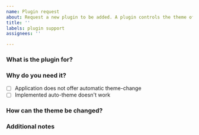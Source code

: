 ```yaml
---
name: Plugin request
about: Request a new plugin to be added. A plugin controls the theme of some app or desktop environment.
title: ''
labels: plugin support
assignees: ''

---
```


### What is the plugin for?
<!--- Name of the application, system environment or something else. Only request one plugin at a time. -->

### Why do you need it?

- [ ] Application does not offer automatic theme-change
- [ ] Implemented auto-theme doesn't work

### How can the theme be changed?
<!--- No interface-based methods, leave blank if you don't know -->

### Additional notes
<!--- Add any other context about the problem here -->
